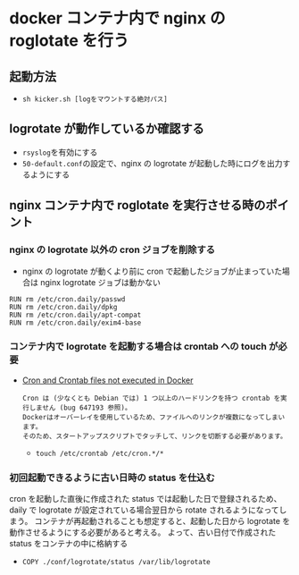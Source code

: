 # docker コンテナ内で nginx の roglotate を行う

## 起動方法

- `sh kicker.sh [logをマウントする絶対パス]`

## logrotate が動作しているか確認する

- `rsyslog`を有効にする
- `50-default.conf`の設定で、nginx の logrotate が起動した時にログを出力するようにする

## nginx コンテナ内で roglotate を実行させる時のポイント

### nginx の logrotate 以外の cron ジョブを削除する

- nginx の logrotate が動くより前に cron で起動したジョブが止まっていた場合は nginx logrotate ジョブは動かない

```
RUN rm /etc/cron.daily/passwd
RUN rm /etc/cron.daily/dpkg
RUN rm /etc/cron.daily/apt-compat
RUN rm /etc/cron.daily/exim4-base
```

### コンテナ内で logrotate を起動する場合は crontab への touch が必要

- [Cron and Crontab files not executed in Docker](https://stackoverflow.com/questions/34962020/cron-and-crontab-files-not-executed-in-docker)

  ```
  Cron は (少なくとも Debian では) 1 つ以上のハードリンクを持つ crontab を実行しません (bug 647193 参照)。
  Dockerはオーバーレイを使用しているため、ファイルへのリンクが複数になってしまいます。
  そのため、スタートアップスクリプトでタッチして、リンクを切断する必要があります。
  ```

  - `touch /etc/crontab /etc/cron.*/*`

### 初回起動できるように古い日時の status を仕込む

cron を起動した直後に作成された status では起動した日で登録されるため、daily で logrotate が設定されている場合翌日から rotate されるようになってしまう。
コンテナが再起動されることも想定すると、起動した日から logrotate を動作させるようにする必要があると考える。
よって、古い日付で作成された status をコンテナの中に格納する

- `COPY ./conf/logrotate/status /var/lib/logrotate`
